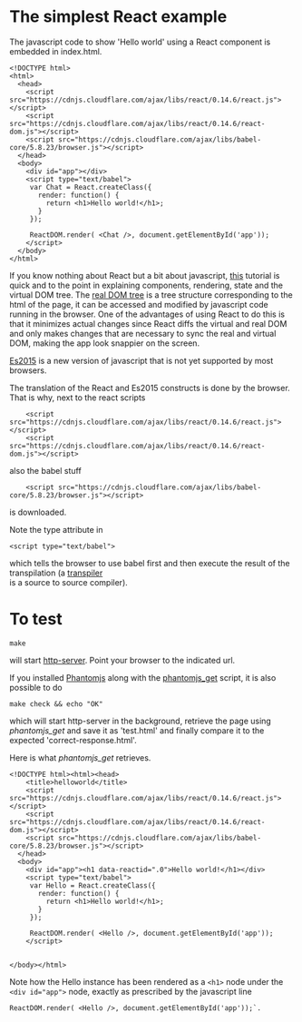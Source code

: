 # The simplest React example 

The javascript code to show 'Hello world' using a React component is embedded in index.html.

```
<!DOCTYPE html>
<html>
  <head>
    <script src="https://cdnjs.cloudflare.com/ajax/libs/react/0.14.6/react.js"></script>
    <script src="https://cdnjs.cloudflare.com/ajax/libs/react/0.14.6/react-dom.js"></script>
    <script src="https://cdnjs.cloudflare.com/ajax/libs/babel-core/5.8.23/browser.js"></script>
  </head>
  <body>
    <div id="app"></div>
    <script type="text/babel">
     var Chat = React.createClass({
       render: function() {
         return <h1>Hello world!</h1>;
       } 
     });

     ReactDOM.render( <Chat />, document.getElementById('app'));
    </script>
  </body>
</html>
```

If you know nothing about React but a bit about javascript, 
[this](http://www.jackcallister.com/2015/01/05/the-react-quick-start-guide.html) tutorial 
is quick and to the point in explaining components, rendering, state and the virtual DOM tree. 
The [real DOM tree](https://developer.mozilla.org/en-US/docs/Web/API/Document_Object_Model/Introduction)
is a tree structure corresponding to the html of the page, it can be accessed and
modified by javascript code running in the browser. One of the advantages of using React to do this
is that it minimizes actual changes
since React diffs the virtual and real DOM and only makes changes that are necessary to sync  the real and virtual DOM, making the app look snappier on the screen.

[Es2015](https://babeljs.io/docs/learn-es2015/) is a new version of javascript
that is not yet supported by most browsers.

The translation of the React and Es2015 constructs is done by the browser. That is why, next to the
react scripts
```
    <script src="https://cdnjs.cloudflare.com/ajax/libs/react/0.14.6/react.js"></script>
    <script src="https://cdnjs.cloudflare.com/ajax/libs/react/0.14.6/react-dom.js"></script>
```
also the babel stuff
```
    <script src="https://cdnjs.cloudflare.com/ajax/libs/babel-core/5.8.23/browser.js"></script>
```
is downloaded.

Note the type attribute in 

```
<script type="text/babel">
```

which tells the browser to use babel first and then execute the result of the transpilation (a
[transpiler](https://en.wikipedia.org/wiki/Source-to-source_compiler)  
is a source to source compiler).

# To test

```
make
```
will start [http-server](https://www.npmjs.com/package/http-server). Point your browser to the indicated url.

If you installed [Phantomjs](http://phantomjs.org/) along with the [phantomjs_get](https://github.com/age-bijkaart/js-from-scratch/tree/master/Install) script, it is also possible
to do

```
make check && echo "OK"
```

which will start http-server in the background, retrieve the page using *phantomjs_get* and 
save it as 'test.html' and finally compare it to the
expected 'correct-response.html'. 

Here is what *phantomjs_get* retrieves. 

```
<!DOCTYPE html><html><head>
    <title>helloworld</title>
    <script src="https://cdnjs.cloudflare.com/ajax/libs/react/0.14.6/react.js"></script>
    <script src="https://cdnjs.cloudflare.com/ajax/libs/react/0.14.6/react-dom.js"></script>
    <script src="https://cdnjs.cloudflare.com/ajax/libs/babel-core/5.8.23/browser.js"></script>
  </head>
  <body>
    <div id="app"><h1 data-reactid=".0">Hello world!</h1></div>
    <script type="text/babel">
     var Hello = React.createClass({
       render: function() {
         return <h1>Hello world!</h1>;
       } 
     });

     ReactDOM.render( <Hello />, document.getElementById('app'));
    </script>
  

</body></html>
```

Note how the Hello instance has been rendered as a
`<h1>` node under the `<div id="app">` node, exactly as prescribed by the javascript line
```
ReactDOM.render( <Hello />, document.getElementById('app'));`.
```

